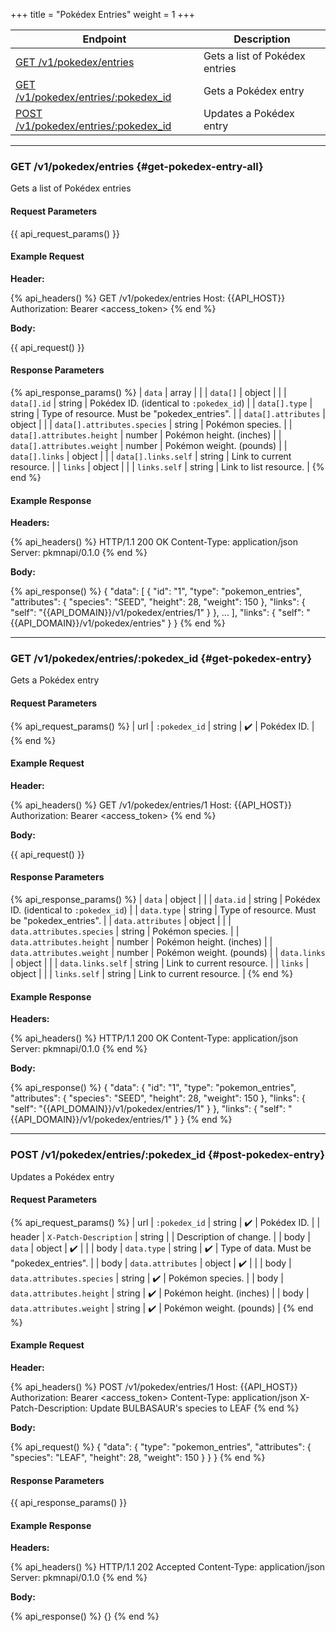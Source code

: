 +++
title = "Pokédex Entries"
weight = 1
+++

| Endpoint                                                    | Description                    |
|-------------------------------------------------------------|--------------------------------|
| [GET /v1/pokedex/entries](#get-pokedex-entry-all)           | Gets a list of Pokédex entries |
| [GET /v1/pokedex/entries/:pokedex_id](#get-pokedex-entry)   | Gets a Pokédex entry           |
| [POST /v1/pokedex/entries/:pokedex_id](#post-pokedex-entry) | Updates a Pokédex entry        |

---

### GET /v1/pokedex/entries {#get-pokedex-entry-all}

Gets a list of Pokédex entries

#### Request Parameters

{{ api_request_params() }}

#### Example Request

**Header:**

{% api_headers() %}
GET /v1/pokedex/entries
Host: {{API_HOST}}
Authorization: Bearer <access_token>
{% end %}

**Body:**

{{ api_request() }}

#### Response Parameters

{% api_response_params() %}
| `data`                      | array  |                                              |
| `data[]`                    | object |                                              |
| `data[].id`                 | string | Pokédex ID. (identical to `:pokedex_id`)     |
| `data[].type`               | string | Type of resource. Must be "pokedex_entries". |
| `data[].attributes`         | object |                                              |
| `data[].attributes.species` | string | Pokémon species.                             |
| `data[].attributes.height`  | number | Pokémon height. (inches)                     |
| `data[].attributes.weight`  | number | Pokémon weight. (pounds)                     |
| `data[].links`              | object |                                              |
| `data[].links.self`         | string | Link to current resource.                    |
| `links`                     | object |                                              |
| `links.self`                | string | Link to list resource.                       |
{% end %}

#### Example Response

**Headers:**

{% api_headers() %}
HTTP/1.1 200 OK
Content-Type: application/json
Server: pkmnapi/0.1.0
{% end %}

**Body:**

{% api_response() %}
{
    "data": [
        {
            "id": "1",
            "type": "pokemon_entries",
            "attributes": {
                "species": "SEED",
                "height": 28,
                "weight": 150
            },
            "links": {
                "self": "{{API_DOMAIN}}/v1/pokedex/entries/1"
            }
        },
        ...
    ],
    "links": {
        "self": "{{API_DOMAIN}}/v1/pokedex/entries"
    }
}
{% end %}

---

### GET /v1/pokedex/entries/:pokedex_id {#get-pokedex-entry}

Gets a Pokédex entry

#### Request Parameters

{% api_request_params() %}
| url | `:pokedex_id` | string | ✔️ | Pokédex ID. |
{% end %}

#### Example Request

**Header:**

{% api_headers() %}
GET /v1/pokedex/entries/1
Host: {{API_HOST}}
Authorization: Bearer <access_token>
{% end %}

**Body:**

{{ api_request() }}

#### Response Parameters

{% api_response_params() %}
| `data`                    | object |                                              |
| `data.id`                 | string | Pokédex ID. (identical to `:pokedex_id`)     |
| `data.type`               | string | Type of resource. Must be "pokedex_entries". |
| `data.attributes`         | object |                                              |
| `data.attributes.species` | string | Pokémon species.                             |
| `data.attributes.height`  | number | Pokémon height. (inches)                     |
| `data.attributes.weight`  | number | Pokémon weight. (pounds)                     |
| `data.links`              | object |                                              |
| `data.links.self`         | string | Link to current resource.                    |
| `links`                   | object |                                              |
| `links.self`              | string | Link to current resource.                    |
{% end %}

#### Example Response

**Headers:**

{% api_headers() %}
HTTP/1.1 200 OK
Content-Type: application/json
Server: pkmnapi/0.1.0
{% end %}

**Body:**

{% api_response() %}
{
    "data": {
        "id": "1",
        "type": "pokemon_entries",
        "attributes": {
            "species": "SEED",
            "height": 28,
            "weight": 150
        },
        "links": {
            "self": "{{API_DOMAIN}}/v1/pokedex/entries/1"
        }
    },
    "links": {
        "self": "{{API_DOMAIN}}/v1/pokedex/entries/1"
    }
}
{% end %}

---

### POST /v1/pokedex/entries/:pokedex_id {#post-pokedex-entry}

Updates a Pokédex entry

#### Request Parameters

{% api_request_params() %}
| url    | `:pokedex_id`             | string | ✔️ | Pokédex ID.                              |
| header | `X-Patch-Description`     | string |   | Description of change.                   |
| body   | `data`                    | object | ✔️ |                                          |
| body   | `data.type`               | string | ✔️ | Type of data. Must be "pokedex_entries". |
| body   | `data.attributes`         | object | ✔️ |                                          |
| body   | `data.attributes.species` | string | ✔️ | Pokémon species.                         |
| body   | `data.attributes.height`  | string | ✔️ | Pokémon height. (inches)                 |
| body   | `data.attributes.weight`  | string | ✔️ | Pokémon weight. (pounds)                 |
{% end %}

#### Example Request

**Header:**

{% api_headers() %}
POST /v1/pokedex/entries/1
Host: {{API_HOST}}
Authorization: Bearer <access_token>
Content-Type: application/json
X-Patch-Description: Update BULBASAUR's species to LEAF
{% end %}

**Body:**

{% api_request() %}
{
    "data": {
        "type": "pokemon_entries",
        "attributes": {
            "species": "LEAF",
            "height": 28,
            "weight": 150
        }
    }
}
{% end %}

#### Response Parameters

{{ api_response_params() }}

#### Example Response

**Headers:**

{% api_headers() %}
HTTP/1.1 202 Accepted
Content-Type: application/json
Server: pkmnapi/0.1.0
{% end %}

**Body:**

{% api_response() %}
{}
{% end %}
